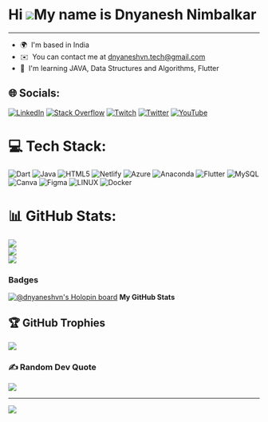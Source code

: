 Hi ![](https://user-images.githubusercontent.com/18350557/176309783-0785949b-9127-417c-8b55-ab5a4333674e.gif)My name is Dnyanesh Nimbalkar
==========================================================================================================================================

--------------

* 🌍  I'm based in India
* ✉️  You can contact me at [dnyaneshvn.tech@gmail.com](mailto:me@dnyaneshnimbalkar.live)
* 🧠  I'm learning JAVA, Data Structures and Algorithms, Flutter


## 🌐 Socials:
[![LinkedIn](https://img.shields.io/badge/LinkedIn-%230077B5.svg?logo=linkedin&logoColor=white)](https://linkedin.com/in/https://www.linkedin.com/in/dnyaneshnimbalkar/) [![Stack Overflow](https://img.shields.io/badge/-Stackoverflow-FE7A16?logo=stack-overflow&logoColor=white)](https://stackoverflow.com/users/28077594) [![Twitch](https://img.shields.io/badge/Twitch-%239146FF.svg?logo=Twitch&logoColor=white)](https://twitch.tv/dnyanesh_12) [![Twitter](https://img.shields.io/badge/Twitter-%231DA1F2.svg?logo=Twitter&logoColor=white)](https://twitter.com/dnyaneshstwt) [![YouTube](https://img.shields.io/badge/YouTube-%23FF0000.svg?logo=YouTube&logoColor=white)](https://youtube.com/@@DnyaneshNimbalkar) 

# 💻 Tech Stack:
![Dart](https://img.shields.io/badge/dart-%230175C2.svg?style=for-the-badge&logo=dart&logoColor=white) ![Java](https://img.shields.io/badge/java-%23ED8B00.svg?style=for-the-badge&logo=java&logoColor=white) ![HTML5](https://img.shields.io/badge/html5-%23E34F26.svg?style=for-the-badge&logo=html5&logoColor=white) ![Netlify](https://img.shields.io/badge/netlify-%23000000.svg?style=for-the-badge&logo=netlify&logoColor=#00C7B7) ![Azure](https://img.shields.io/badge/azure-%230072C6.svg?style=for-the-badge&logo=azure-devops&logoColor=white) ![Anaconda](https://img.shields.io/badge/Anaconda-%2344A833.svg?style=for-the-badge&logo=anaconda&logoColor=white) ![Flutter](https://img.shields.io/badge/Flutter-%2302569B.svg?style=for-the-badge&logo=Flutter&logoColor=white) ![MySQL](https://img.shields.io/badge/mysql-%2300f.svg?style=for-the-badge&logo=mysql&logoColor=white) ![Canva](https://img.shields.io/badge/Canva-%2300C4CC.svg?style=for-the-badge&logo=Canva&logoColor=white) 	![Figma](https://img.shields.io/badge/figma-%23F24E1E.svg?style=for-the-badge&logo=figma&logoColor=white) ![LINUX](https://img.shields.io/badge/Linux-FCC624?style=for-the-badge&logo=linux&logoColor=black) ![Docker](https://img.shields.io/badge/docker-%230db7ed.svg?style=for-the-badge&logo=docker&logoColor=white)
# 📊 GitHub Stats:
![](https://github-readme-stats.vercel.app/api?username=dnyaneshvn&theme=dark&hide_border=false&include_all_commits=false&count_private=false)<br/>
![](https://github-readme-streak-stats.herokuapp.com/?user=dnyaneshvn&theme=dark&hide_border=false)<br/>
![](https://github-readme-stats.vercel.app/api/top-langs/?username=dnyaneshvn&theme=dark&hide_border=false&include_all_commits=false&count_private=false&layout=compact)

### Badges
[![@dnyaneshvn's Holopin board](https://holopin.me/dnyaneshvn)](https://holopin.io/@dnyaneshvn)
<b>My GitHub Stats</b>

## 🏆 GitHub Trophies
![](https://github-profile-trophy.vercel.app/?username=dnyaneshvn&theme=radical&no-frame=false&no-bg=true&margin-w=4)

### ✍️ Random Dev Quote
![](https://quotes-github-readme.vercel.app/api?type=horizontal&theme=radical)

---
[![](https://visitcount.itsvg.in/api?id=dnyaneshvn&icon=2&color=12)](https://visitcount.itsvg.in)
